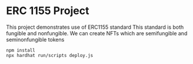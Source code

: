 # ERC 1155 Project

This project demonstrates use of ERC1155 standard
This standard is both fungible and nonfungible.
We can create NFTs which are semifungible and seminonfungible tokens

```shell
npm install
npx hardhat run/scripts deploy.js
```
